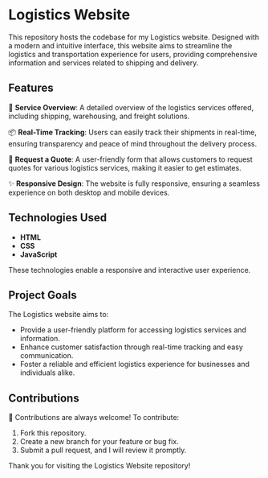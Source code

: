# Logistics Website

This repository hosts the codebase for my Logistics website. Designed with a modern and intuitive interface, this website aims to streamline the logistics and transportation experience for users, providing comprehensive information and services related to shipping and delivery.

## Features

🚚 **Service Overview**: A detailed overview of the logistics services offered, including shipping, warehousing, and freight solutions.

📦 **Real-Time Tracking**: Users can easily track their shipments in real-time, ensuring transparency and peace of mind throughout the delivery process.

📝 **Request a Quote**: A user-friendly form that allows customers to request quotes for various logistics services, making it easier to get estimates.

✨ **Responsive Design**: The website is fully responsive, ensuring a seamless experience on both desktop and mobile devices.

## Technologies Used

- **HTML**
- **CSS**
- **JavaScript**

These technologies enable a responsive and interactive user experience.

## Project Goals

The Logistics website aims to:
- Provide a user-friendly platform for accessing logistics services and information.
- Enhance customer satisfaction through real-time tracking and easy communication.
- Foster a reliable and efficient logistics experience for businesses and individuals alike.

## Contributions

🤝 Contributions are always welcome! To contribute:
1. Fork this repository.
2. Create a new branch for your feature or bug fix.
3. Submit a pull request, and I will review it promptly.

Thank you for visiting the Logistics Website repository!

